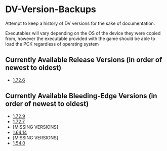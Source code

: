 # DV-Version-Backups
Attempt to keep a history of DV versions for the sake of documentation.

Executables will vary depending on the OS of the device they were copied from, however the executable provided with the game should be able to load the PCK regardless of operating system

## Currently Available Release Versions (in order of newest to oldest)
* [1.72.6](https://github.com/rwqfsfasxc100/DV-Version-Backups/releases/tag/untagged-c6f0d25770d421584899)

## Currently Available Bleeding-Edge Versions (in order of newest to oldest)
* [1.72.9](https://github.com/rwqfsfasxc100/DV-Version-Backups/releases/tag/Bleeding-Edge-1.72.9)
* [1.72.7](https://github.com/rwqfsfasxc100/DV-Version-Backups/releases/tag/Bleeding-Edge-1.72.7)
* [MISSING VERSIONS]
* [1.64.14](https://github.com/rwqfsfasxc100/DV-Version-Backups/releases/tag/Bleeding-Edge-1.64.14)
* [MISSING VERSIONS]
* [1.54.0](https://github.com/rwqfsfasxc100/DV-Version-Backups/releases/tag/Bleeding-Edge-1.54.0)
